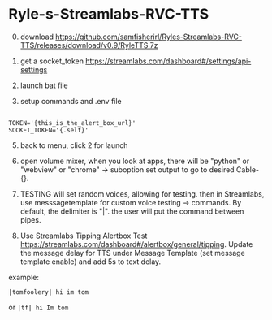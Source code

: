 # Ryle-s-Streamlabs-RVC-TTS
0) download https://github.com/samfisherirl/Ryles-Streamlabs-RVC-TTS/releases/download/v0.9/RyleTTS.7z

1) get a socket_token
https://streamlabs.com/dashboard#/settings/api-settings
2)  launch bat file

3) setup commands and .env file
```env

TOKEN='{this_is_the_alert_box_url}'
SOCKET_TOKEN='{.self}'
```
5) back to menu, click 2 for launch

6) open volume mixer, when you look at apps, there will be "python" or "webview" or "chrome" -> suboption 
set output to go to desired Cable-{}. 


7) TESTING will set random voices, allowing for testing. then in Streamlabs, use messsagetemplate for custom voice testing -> commands. By default, the delimiter is "|". the user will put the command between pipes.

8) Use Streamlabs Tipping Alertbox Test https://streamlabs.com/dashboard#/alertbox/general/tipping. Update the message delay for TTS under Message Template (set message template enable) and add 5s to text delay.  

example: 

```|tomfoolery| hi im tom```

or
```|tf| hi Im tom```
